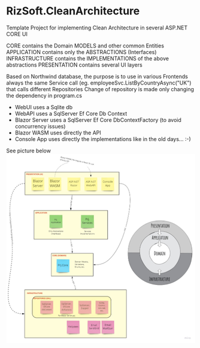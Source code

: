 # RizSoft.CleanArchitecture
Template Project for implementing Clean Architecture in several ASP.NET CORE UI

CORE contains the Domain MODELS and other common Entities
APPLICATION contains only the ABSTRACTIONS (Interfaces)
INFRASTRUCTURE contains the IMPLEMENTATIONS of the above abstractions
PRESENTATION contains several UI layers

Based on Northwind database, the purpose is to use in various Frontends always the same Service call (eg. employeeSvc.ListByCountryAsync("UK") that calls different Repositories
Change of repository is made only changing the dependency in program.cs

- WebUI uses a Sqlite db
- WebAPI uses a SqlServer Ef Core Db Context
- Blazor Server uses a  SqlServer Ef Core DbContextFactory (to avoid concurrency issues)
- Blazor WASM uses directly the API
- Console App uses directly the implementations like in the old days... :-)

See picture below
![Alt text](Ausil/CleanArchitecture.jpg?raw=true "Clean Architecture Schema")
